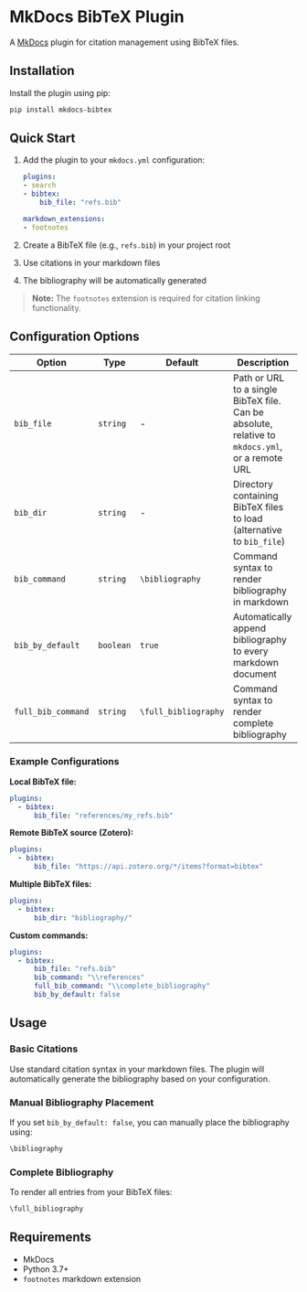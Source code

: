 # MkDocs BibTeX Plugin

A [MkDocs](https://www.mkdocs.org/) plugin for citation management using BibTeX files.


## Installation

Install the plugin using pip:

``` bash
pip install mkdocs-bibtex
```


## Quick Start

1. Add the plugin to your `mkdocs.yml` configuration:

    ``` yaml
    plugins:
    - search
    - bibtex:
        bib_file: "refs.bib"

    markdown_extensions:
    - footnotes
    ```

2. Create a BibTeX file (e.g., `refs.bib`) in your project root
3. Use citations in your markdown files
4. The bibliography will be automatically generated

> **Note:** The `footnotes` extension is required for citation linking functionality.


## Configuration Options

| Option             | Type      | Default              | Description                                                                                     |
| ------------------ | --------- | -------------------- | ----------------------------------------------------------------------------------------------- |
| `bib_file`         | `string`  | -                    | Path or URL to a single BibTeX file. Can be absolute, relative to `mkdocs.yml`, or a remote URL |
| `bib_dir`          | `string`  | -                    | Directory containing BibTeX files to load (alternative to `bib_file`)                           |
| `bib_command`      | `string`  | `\bibliography`      | Command syntax to render bibliography in markdown                                               |
| `bib_by_default`   | `boolean` | `true`               | Automatically append bibliography to every markdown document                                    |
| `full_bib_command` | `string`  | `\full_bibliography` | Command syntax to render complete bibliography                                                  |


### Example Configurations

**Local BibTeX file:**

```yaml
plugins:
  - bibtex:
      bib_file: "references/my_refs.bib"
```

**Remote BibTeX source (Zotero):**

```yaml
plugins:
  - bibtex:
      bib_file: "https://api.zotero.org/*/items?format=bibtex"
```

**Multiple BibTeX files:**

```yaml
plugins:
  - bibtex:
      bib_dir: "bibliography/"
```

**Custom commands:**

```yaml
plugins:
  - bibtex:
      bib_file: "refs.bib"
      bib_command: "\\references"
      full_bib_command: "\\complete_bibliography"
      bib_by_default: false
```


## Usage


### Basic Citations

Use standard citation syntax in your markdown files. The plugin will automatically generate the bibliography based on your configuration.


### Manual Bibliography Placement

If you set `bib_by_default: false`, you can manually place the bibliography using:

```markdown
\bibliography
```


### Complete Bibliography

To render all entries from your BibTeX files:

```markdown
\full_bibliography
```


## Requirements

- MkDocs
- Python 3.7+
- `footnotes` markdown extension
